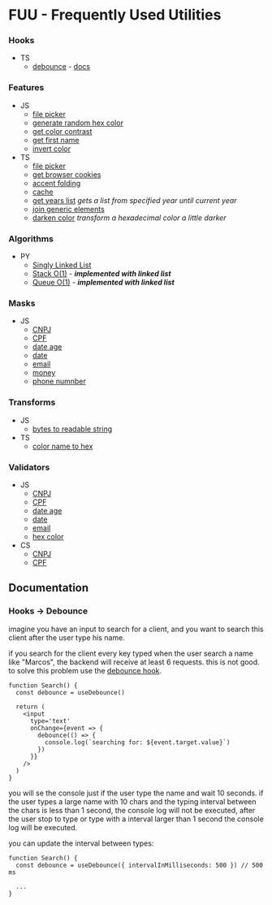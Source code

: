 # FUU - **F**requently **U**sed **U**tilities

### Hooks

- TS
  - [debounce](./hooks/use-debounce.ts) - [docs](https://github.com/marcos-venicius/FUU/edit/main/README.md#hooks---debounce)

### Features

- JS
  - [file picker](./features/js/filePicker.js)
  - [generate random hex color](./features/js/generate-random-hex-color.js)
  - [get color contrast](./features/js/get-color-contrast.js)
  - [get first name](./features/js/get-first-name.js)
  - [invert color](./features/js/invertColor.js)
- TS
  - [file picker](./features/ts/file-picker.ts)
  - [get browser cookies](./features/ts/get-browser-cookies.ts)
  - [accent folding](./features/ts/accent-folding.ts)
  - [cache](./features/ts/cache)
  - [get years list](./features/ts/get-years-list.ts) _gets a list from specified year until current year_
  - [join generic elements](./features/ts/join-generic-elements.ts)
  - [darken color](./features/ts/darken-color.ts) _transform a hexadecimal color a little darker_
 
### Algorithms

- PY
  - [Singly Linked List](./algorithms/py/singly-linked-list.py)
  - [Stack O(1)](./algorithms/py/stack.py) - _**implemented with linked list**_
  - [Queue O(1)](./algorithms/py/queue.py) - _**implemented with linked list**_
 
### Masks

- JS
  - [CNPJ](./masks/js/cnpj.js)
  - [CPF](./masks/js/cpf.js)
  - [date age](./masks/js/date-age.js)
  - [date](./masks/js/date.js)
  - [email](./masks/js/email.js)
  - [money](./masks/js/money.js)
  - [phone numnber](./masks/js/phone.js)
  
### Transforms

- JS
  - [bytes to readable string](./transforms/js/bytes-to-redable-string.js)
- TS
  - [color name to hex](./transforms/ts/color-name-to-hex.ts)
  
### Validators

- JS
  - [CNPJ](./validators/js/cnpj.js)
  - [CPF](./validators/js/cpf.js)
  - [date age](./validators/js/date-age.js)
  - [date](./validators/js/date.js)
  - [email](./validators/js/email.js)
  - [hex color](./validators/js/hex-color.js)
- CS
  - [CNPJ](./validators/cs/ValidateCnpj.cs)
  - [CPF](./validators/cs/ValidateCpf.cs)


## Documentation


### Hooks -> Debounce

imagine you have an input to search for a client, and you want to search this client after the user type his name.

if you search for the client every key typed when the user search a name like "Marcos", the backend will receive at least 6 requests.
this is not good.
to solve this problem use the [debounce hook](./hooks/use-debounce.ts).

```tsx
function Search() {
  const debounce = useDebounce()
  
  return (
    <input
      type='text'
      onChange={event => {
        debounce(() => {
          console.log(`searching for: ${event.target.value}`)
        })
      }}
    />
  )
}
```

you will se the console just if the user type the name and wait 10 seconds.
if the user types a large name with 10 chars and the typing interval between the chars is less than 1 second, the console log will not be executed,
after the user stop to type or type with a interval larger than 1 second the console log will be executed.

you can update the interval between types:

```tsx
function Search() {
  const debounce = useDebounce({ intervalInMilliseconds: 500 }) // 500 ms
  
  ...
}
```



